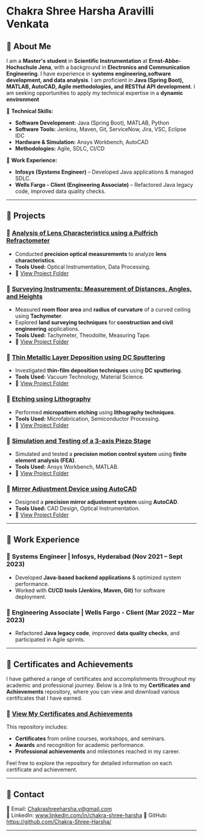 # Chakra Shree Harsha Aravilli Venkata  

## 🔹 About Me  
I am a **Master's student** in **Scientific Instrumentation** at **Ernst-Abbe-Hochschule Jena**, with a background in **Electronics and Communication Engineering**. I have experience in **systems engineering,software development, and data analysis**. I am proficient in **Java (Spring Boot), MATLAB, AutoCAD, Agile methodologies, and RESTful API development**. I am seeking opportunities to apply my technical expertise in a **dynamic environment**  

🚀 **Technical Skills:**  
- **Software Development:** Java (Spring Boot), MATLAB, Python  
- **Software Tools:** Jenkins, Maven, Git, ServiceNow, Jira, VSC, Eclipse IDC 
- **Hardware & Simulation:** Ansys Workbench, AutoCAD  
- **Methodologies:** Agile, SDLC, CI/CD  

💼 **Work Experience:**  
- **Infosys (Systems Engineer)** – Developed Java applications & managed SDLC.  
- **Wells Fargo - Client (Engineering Associate)** – Refactored Java legacy code, improved data quality checks.  

---

## 📂 Projects  

### 🔹 [Analysis of Lens Characteristics using a Pulfrich Refractometer](lens-analysis/README.md)  
- Conducted **precision optical measurements** to analyze **lens characteristics**.  
- **Tools Used:** Optical Instrumentation, Data Processing.  
- 📂 [View Project Folder](lens-analysis/)

### 🔹 [Surveying Instruments: Measurement of Distances, Angles, and Heights](surveying-instruments/README.md)  
- Measured **room floor area** and **radius of curvature** of a curved ceiling using **Tachymeter**.  
- Explored **land surveying techniques** for **construction and civil engineering** applications.  
- **Tools Used:** Tachymeter, Theodolite, Measuring Tape.  
- 📂 [View Project Folder](surveying-instruments/) 

### 🔹 [Thin Metallic Layer Deposition using DC Sputtering](dc-sputtering/README.md)  
- Investigated **thin-film deposition techniques** using **DC sputtering**.  
- **Tools Used:** Vacuum Technology, Material Science.  
- 📂 [View Project Folder](dc-sputtering/)  

### 🔹 [Etching using Lithography](etching-lithography/README.md)  
- Performed **micropattern etching** using **lithography techniques**.  
- **Tools Used:** Microfabrication, Semiconductor Processing.  
- 📂 [View Project Folder](etching-lithography/)

### 🔹 [Simulation and Testing of a 3-axis Piezo Stage](3-axis-piezo-stage/README.md)  
- Simulated and tested a **precision motion control system** using **finite element analysis (FEA)**.  
- **Tools Used:** Ansys Workbench, MATLAB.  
- 📂 [View Project Folder](3-axis-piezo-stage/)  

### 🔹 [Mirror Adjustment Device using AutoCAD](mirror-adjustment-device/README.md)  
- Designed a **precision mirror adjustment system** using **AutoCAD**.  
- **Tools Used:** CAD Design, Optical Instrumentation.  
- 📂 [View Project Folder](mirror-adjustment-device/)

---

## 🚀 Work Experience  

### 🔹 **Systems Engineer** | Infosys, Hyderabad (Nov 2021 – Sept 2023)  
- Developed **Java-based backend applications** & optimized system performance.  
- Worked with **CI/CD tools (Jenkins, Maven, Git)** for software deployment.  

### 🔹 **Engineering Associate** | Wells Fargo - Client (Mar 2022 – Mar 2023)  
- Refactored **Java legacy code**, improved **data quality checks**, and participated in Agile sprints.  

---

## 📜 Certificates and Achievements

I have gathered a range of certificates and accomplishments throughout my academic and professional journey. Below is a link to my **Certificates and Achievements** repository, where you can view and download various certificates that I have earned.

### 🔹 [View My Certificates and Achievements](https://github.com/Chakra-Shree-Harsha/certificates-achievements)

This repository includes:
- **Certificates** from online courses, workshops, and seminars.
- **Awards** and recognition for academic performance.
- **Professional achievements** and milestones reached in my career.

Feel free to explore the repository for detailed information on each certificate and achievement.

---

## 🔗 Contact  
📧 Email: Chakrashreeharsha.v@gmail.com  
🔗 LinkedIn: www.linkedin.com/in/chakra-shree-harsha 
🔗 GitHub: https://github.com/Chakra-Shree-Harsha/

---

